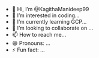 - 👋 Hi, I’m @KagithaManideep99
- 👀 I’m interested in coding...
- 🌱 I’m currently learning GCP...
- 💞️ I’m looking to collaborate on ...
- 📫 How to reach me...
- 😄 Pronouns: ...
- ⚡ Fun fact: ...

<!---
KagithaManideep99/KagithaManideep99 is a ✨ special ✨ repository because its `README.md` (this file) appears on your GitHub profile.
You can click the Preview link to take a look at your changes.
--->
